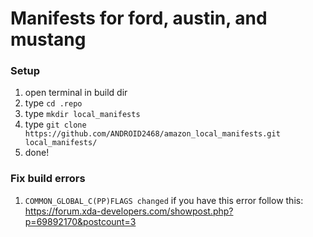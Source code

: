 # Manifests for ford, austin, and mustang

### Setup
 1) open terminal in build dir
 2) type ```cd .repo ```
 3) type ```mkdir local_manifests ```
 4) type ```git clone https://github.com/ANDROID2468/amazon_local_manifests.git local_manifests/ ```
 5) done!


### Fix build errors 
      
  1) ``` COMMON_GLOBAL_C(PP)FLAGS changed ```
     if you have this error follow this: https://forum.xda-developers.com/showpost.php?p=69892170&postcount=3
